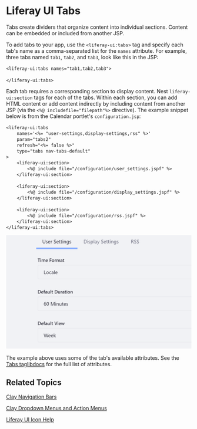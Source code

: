 # Liferay UI Tabs [](id=liferay-ui-tabs)

Tabs create dividers that organize content into individual sections. Content can
be embedded or included from another JSP. 

To add tabs to your app, use the `<liferay-ui:tabs>` tag and specify each tab's 
name as a comma-separated list for the `names` attribute. For example, three
tabs named `tab1`, `tab2`, and `tab3`, look like this in the JSP:

    <liferay-ui:tabs names="tab1,tab2,tab3">

    </liferay-ui:tabs>

Each tab requires a corresponding section to display content. Nest 
`liferay-ui:section` tags for each of the tabs. Within each section, you can add 
HTML content or add content indirectly by including content from another JSP 
(via the `<%@ includefile="filepath"%>` directive). The example snippet below is 
from the Calendar portlet's `configuration.jsp`:

    <liferay-ui:tabs
        names='<%= "user-settings,display-settings,rss" %>'
        param="tabs2"
        refresh="<%= false %>"
        type="tabs nav-tabs-default"
    >
        <liferay-ui:section>
            <%@ include file="/configuration/user_settings.jspf" %>
        </liferay-ui:section>

        <liferay-ui:section>
            <%@ include file="/configuration/display_settings.jspf" %>
        </liferay-ui:section>

        <liferay-ui:section>
            <%@ include file="/configuration/rss.jspf" %>
        </liferay-ui:section>
    </liferay-ui:tabs>

![Figure 1: Tabs are a useful way to organize configuration options into individual sections within the same UI.](../../../images/liferay-ui-taglib-tabs.png)

The example above uses some of the tab's available attributes. See the 
[Tabs taglibdocs](@platform-ref@/7.1-latest/taglibs/util-taglib/liferay-ui/tabs.html) 
for the full list of attributes. 

## Related Topics [](id=related-topics)

[Clay Navigation Bars](/develop/tutorials/-/knowledge_base/7-1/clay-navigation-bars)

[Clay Dropdown Menus and Action Menus](/develop/tutorials/-/knowledge_base/7-1/clay-dropdown-menus-and-action-menus)

[Liferay UI Icon Help](/develop/tutorials/-/knowledge_base/7-1/liferay-ui-icon-help)
